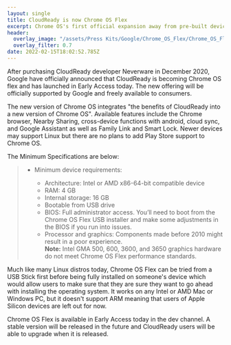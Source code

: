 ```yaml
---
layout: single
title: CloudReady is now Chrome OS Flex
excerpt: Chrome OS's first official expansion away from pre-built devices
header:
  overlay_image: "/assets/Press Kits/Google/Chrome_OS_Flex/Chrome_OS_Flex_Header.png"
  overlay_filter: 0.7
date: 2022-02-15T18:02:52.785Z
---
```

After purchasing CloudReady developer Neverware in December 2020, Google have officially announced that CloudReady is becoming Chrome OS flex and has launched in Early Access today. The new offering will be officially supported by Google and freely available to consumers.

The new version of Chrome OS integrates "the benefits of CloudReady into a new version of Chrome OS". Available features include the Chrome browser, Nearby Sharing, cross-device functions with android, cloud sync, and Google Assistant as well as Family Link and Smart Lock. Newer devices may support Linux but there are no plans to add Play Store support to Chrome OS.

The Minimum Specifications are below:

> <!--StartFragment-->
>
> * Minimum device requirements:
>
>   * Architecture: Intel or AMD x86-64-bit compatible device
>   * RAM: 4 GB
>   * Internal storage: 16 GB
>   * Bootable from USB drive
>   * BIOS: Full administrator access. You’ll need to boot from the Chrome OS Flex USB installer and make some adjustments in the BIOS if you run into issues.
>   * Processor and graphics: Components made before 2010 might result in a poor experience.\
>     **Note:** Intel GMA 500, 600, 3600, and 3650 graphics hardware do not meet Chrome OS Flex performance standards.
>
> <!--EndFragment-->

Much like many Linux distros today, Chrome OS Flex can be tried from a USB Stick first before being fully installed on someone's device which would allow users to make sure that they are sure they want to go ahead with installing the operating system. It works on any Intel or AMD Mac or Windows PC, but it doesn't support ARM meaning that users of Apple Silicon devices are left out for now.

Chrome OS Flex is available in Early Access today in the dev channel. A stable version will be released in the future and CloudReady users will be able to upgrade when it is released.
